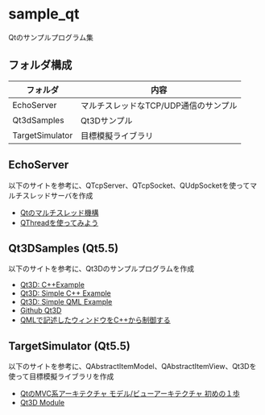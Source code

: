 # sample_qt
Qtのサンプルプログラム集


## フォルダ構成

| フォルダ | 内容 |
| --- | --- |
| EchoServer | マルチスレッドなTCP/UDP通信のサンプル |
| Qt3dSamples | Qt3Dサンプル |
| TargetSimulator | 目標模擬ライブラリ |

## EchoServer
以下のサイトを参考に、QTcpServer、QTcpSocket、QUdpSocketを使ってマルチスレッドサーバを作成
* [Qtのマルチスレッド機構](https://qiita.com/hermit4/items/f4f03a4533e8c332241b)
* [QThreadを使ってみよう](https://qiita.com/hermit4/items/b1eaf6132fb06a30091f)

## Qt3DSamples (Qt5.5)
以下のサイトを参考に、Qt3Dのサンプルプログラムを作成
* [Qt3D: C++Example](https://doc.qt.io/archives/qt-5.5/qt3drenderer-cpp-example-example.html)
* [Qt3D: Simple C++ Example](https://doc.qt.io/archives/qt-5.5/qt3drenderer-simple-cpp-example.html)
* [Qt3D: Simple QML Example](https://doc.qt.io/archives/qt-5.5/qt3drenderer-simple-qml-example.html)
* [Github Qt3D](https://github.com/qt/qt3d/tree/5.5/examples/qt3d/common)
* [QMLで記述したウィンドウをC++から制御する](https://theolizer.com/cpp-school4/cpp-school4-4/)

## TargetSimulator (Qt5.5)
以下のサイトを参考に、QAbstractItemModel、QAbstractItemView、Qt3Dを使って目標模擬ライブラリを作成
* [QtのMVC系アーキテクチャ モデル/ビューアーキテクチャ 初めの１歩](https://qiita.com/argama147/items/79db67c058560909ec1c)
* [Qt3D Module](https://doc.qt.io/archives/qt-5.5/qt3d-index.html)